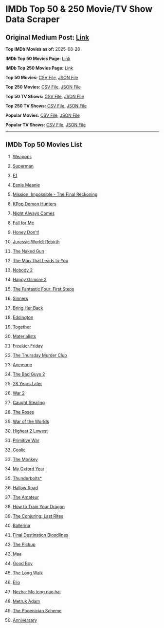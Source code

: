 # IMDb Top 50 & 250 Movie/TV Show Data Scraper

## Original Medium Post: [Link](https://medium.com/@nishantsahoo/which-movie-should-i-watch-5c83a3c0f5b1)

**Top IMDb Movies as of:** 2025-08-28

**IMDb Top 50 Movies Page:** [Link](https://www.imdb.com/search/title/?title_type=feature&release_date=2025-01-01,2025-12-31)

**IMDb Top 250 Movies Page:** [Link](https://www.imdb.com/chart/top/)

**Top 50 Movies:** [CSV File](/data/top50/movies.csv), [JSON File](/data/top50/movies.json)

**Top 250 Movies:** [CSV File](/data/top250/movies.csv), [JSON File](/data/top250/movies.json)

**Top 50 TV Shows:** [CSV File](/data/top50/shows.csv), [JSON File](/data/top50/shows.json)

**Top 250 TV Shows:** [CSV File](/data/top250/shows.csv), [JSON File](/data/top250/shows.json)

**Popular Movies:** [CSV File](/data/popular/movies.csv), [JSON File](/data/popular/movies.json)

**Popular TV Shows:** [CSV File](/data/popular/shows.csv), [JSON File](/data/popular/shows.json)

---

## IMDb Top 50 Movies List

1. [Weapons](https://www.imdb.com/title/tt26581740/)

2. [Superman](https://www.imdb.com/title/tt5950044/)

3. [F1](https://www.imdb.com/title/tt16311594/)

4. [Eenie Meanie](https://www.imdb.com/title/tt15514498/)

5. [Mission: Impossible - The Final Reckoning](https://www.imdb.com/title/tt9603208/)

6. [KPop Demon Hunters](https://www.imdb.com/title/tt14205554/)

7. [Night Always Comes](https://www.imdb.com/title/tt31567422/)

8. [Fall for Me](https://www.imdb.com/title/tt32543884/)

9. [Honey Don't!](https://www.imdb.com/title/tt30645201/)

10. [Jurassic World: Rebirth](https://www.imdb.com/title/tt31036941/)

11. [The Naked Gun](https://www.imdb.com/title/tt3402138/)

12. [The Map That Leads to You](https://www.imdb.com/title/tt33549478/)

13. [Nobody 2](https://www.imdb.com/title/tt28996126/)

14. [Happy Gilmore 2](https://www.imdb.com/title/tt31868189/)

15. [The Fantastic Four: First Steps](https://www.imdb.com/title/tt10676052/)

16. [Sinners](https://www.imdb.com/title/tt31193180/)

17. [Bring Her Back](https://www.imdb.com/title/tt32246771/)

18. [Eddington](https://www.imdb.com/title/tt31176520/)

19. [Together](https://www.imdb.com/title/tt31184028/)

20. [Materialists](https://www.imdb.com/title/tt30253473/)

21. [Freakier Friday](https://www.imdb.com/title/tt31956415/)

22. [The Thursday Murder Club](https://www.imdb.com/title/tt12001534/)

23. [Anemone](https://www.imdb.com/title/tt33549447/)

24. [The Bad Guys 2](https://www.imdb.com/title/tt30017619/)

25. [28 Years Later](https://www.imdb.com/title/tt10548174/)

26. [War 2](https://www.imdb.com/title/tt27425164/)

27. [Caught Stealing](https://www.imdb.com/title/tt1493274/)

28. [The Roses](https://www.imdb.com/title/tt31973693/)

29. [War of the Worlds](https://www.imdb.com/title/tt13186306/)

30. [Highest 2 Lowest](https://www.imdb.com/title/tt31194612/)

31. [Primitive War](https://www.imdb.com/title/tt18312380/)

32. [Coolie](https://www.imdb.com/title/tt27441481/)

33. [The Monkey](https://www.imdb.com/title/tt27714946/)

34. [My Oxford Year](https://www.imdb.com/title/tt4978342/)

35. [Thunderbolts\*](https://www.imdb.com/title/tt20969586/)

36. [Hallow Road](https://www.imdb.com/title/tt19403516/)

37. [The Amateur](https://www.imdb.com/title/tt0899043/)

38. [How to Train Your Dragon](https://www.imdb.com/title/tt26743210/)

39. [The Conjuring: Last Rites](https://www.imdb.com/title/tt22898462/)

40. [Ballerina](https://www.imdb.com/title/tt7181546/)

41. [Final Destination Bloodlines](https://www.imdb.com/title/tt9619824/)

42. [The Pickup](https://www.imdb.com/title/tt30445556/)

43. [Maa](https://www.imdb.com/title/tt30496762/)

44. [Good Boy](https://www.imdb.com/title/tt35521922/)

45. [The Long Walk](https://www.imdb.com/title/tt10374610/)

46. [Elio](https://www.imdb.com/title/tt4900148/)

47. [Nezha: Mo tong nao hai](https://www.imdb.com/title/tt34956443/)

48. [Metruk Adam](https://www.imdb.com/title/tt34691776/)

49. [The Phoenician Scheme](https://www.imdb.com/title/tt30840798/)

50. [Anniversary](https://www.imdb.com/title/tt12583926/)
